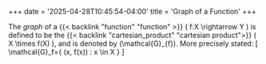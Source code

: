 +++
date = '2025-04-28T10:45:54-04:00'
title = 'Graph of a Function'
+++

The _graph_ of a {{< backlink "function" "function" >}}
\( f:X \rightarrow Y \) is defined to be the
{{< backlink "cartesian_product" "cartesian product">}} \( X \times
f(X) \), and is denoted by \(\mathcal{G}_{f}\). More precisely stated:
\[
\mathcal{G}_f=\{ (x, f(x)) : x \in X \}
\]
